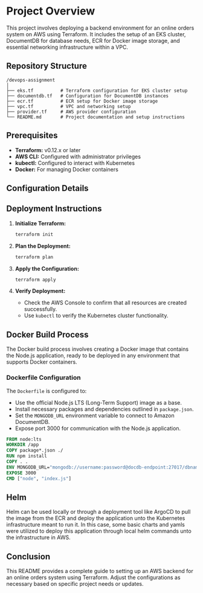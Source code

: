 # Project Overview

This project involves deploying a backend environment for an online orders system on AWS using Terraform. It includes the setup of an EKS cluster, DocumentDB for database needs, ECR for Docker image storage, and essential networking infrastructure within a VPC.

## Repository Structure

```
/devops-assignment
│
├── eks.tf          # Terraform configuration for EKS cluster setup
├── documentdb.tf   # Configuration for DocumentDB instances
├── ecr.tf          # ECR setup for Docker image storage
├── vpc.tf          # VPC and networking setup
├── provider.tf     # AWS provider configuration
└── README.md       # Project documentation and setup instructions
```

## Prerequisites

- **Terraform:** v0.12.x or later
- **AWS CLI:** Configured with administrator privileges
- **kubectl:** Configured to interact with Kubernetes
- **Docker:** For managing Docker containers

## Configuration Details

## Deployment Instructions

1. **Initialize Terraform:**
   ```bash
   terraform init
   ```
2. **Plan the Deployment:**
   ```bash
   terraform plan
   ```
3. **Apply the Configuration:**
   ```bash
   terraform apply
   ```

4. **Verify Deployment:**
   - Check the AWS Console to confirm that all resources are created successfully.
   - Use `kubectl` to verify the Kubernetes cluster functionality.

## Docker Build Process

The Docker build process involves creating a Docker image that contains the Node.js application, ready to be deployed in any environment that supports Docker containers.

### Dockerfile Configuration

The `Dockerfile` is configured to:

- Use the official Node.js LTS (Long-Term Support) image as a base.
- Install necessary packages and dependencies outlined in `package.json`.
- Set the `MONGODB_URL` environment variable to connect to Amazon DocumentDB.
- Expose port 3000 for communication with the Node.js application.

```Dockerfile
FROM node:lts
WORKDIR /app
COPY package*.json ./
RUN npm install
COPY . .
ENV MONGODB_URL="mongodb://username:password@docdb-endpoint:27017/dbname"
EXPOSE 3000
CMD ["node", "index.js"]
```

## Helm

Helm can be used locally or through a deployment tool like ArgoCD to pull the image from the ECR and deploy the application unto the Kubernetes infrastructure meant to run it. In this case, some basic charts and yamls were utilized to deploy this application through local helm commands unto the infrastructure in AWS.


## Conclusion

This README provides a complete guide to setting up an AWS backend for an online orders system using Terraform. Adjust the configurations as necessary based on specific project needs or updates.